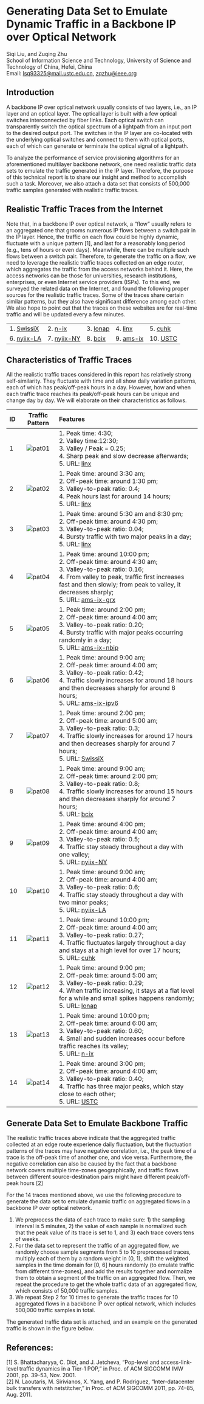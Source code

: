 
# Generating Data Set to Emulate Dynamic Traffic in a Backbone IP over Optical Network
Siqi Liu, and Zuqing Zhu<br>
School of Information Science and Technology, 
University of Science and Technology of China, Hefei, China<br>
Email: lsq93325@mail.ustc.edu.cn, zqzhu@ieee.org
## Introduction
A backbone IP over optical network usually consists of two layers, i.e., an IP layer and an optical layer. The optical layer is built with a few optical switches interconnected by fiber links. Each optical switch can transparently switch the optical spectrum of a lightpath from an input port to the desired output port. The switches in the IP layer are co-located with the underlying optical switches and connect to them with optical ports, each of which can generate or terminate the optical signal of a lightpath.

To analyze the performance of service provisioning algorithms for an aforementioned multilayer backbone network, one need realistic traffic data sets to emulate the traffic generated in the IP layer. Therefore, the purpose of this technical report is to share our insight and method to accomplish such a task. Moreover, we also attach a data set that consists of 500,000 traffic samples generated with realistic traffic traces.

## Realistic Traffic Traces from the Internet
Note that, in a backbone IP over optical network, a “flow” usually refers to an aggregated one that grooms numerous IP flows between a switch pair in the IP layer. Hence, the traffic on each flow could be highly dynamic, fluctuate with a unique pattern \[1\], and last for a reasonably long period (e.g., tens of hours or even days). Meanwhile, there can be multiple such flows between a switch pair. Therefore, to generate the traffic on a flow, we need to leverage the realistic traffic traces collected on an edge router, which aggregates the traffic from the access networks behind it. Here, the access networks can be those for universities, research institutions, enterprises, or even Internet service providers (ISPs). To this end, we surveyed the related data on the Internet, and found the following proper sources for the realistic traffic traces. Some of the traces share certain similar patterns, but they also have significant difference among each other. We also hope to point out that the traces on these websites are for real-time traffic and will be updated every a few minutes.

|          |                  |          |          |          |
| :--------| :--------------- | :--------| :--------| :--------|
| 1. [SwissiX] | 2. [n-ix] | 3. [lonap]|4. [linx]|5. [cuhk] |
|6. [nyiix-LA] | 7. [nyiix-NY]| 8. [bcix]|9. [ams-ix]|10. [USTC] |


## Characteristics of Traffic Traces
All the realistic traffic traces considered in this report has relatively strong self-similarity. They fluctuate with time and all show daily variation patterns, each of which has peak/off-peak hours in a day. However, how and when each traffic trace reaches its peak/off-peak hours can be unique and change day by day. We will elaborate on their characteristics as follows.


| ID  |  Traffic Pattern | Features |
| :--------| :---------------: | :--------|
|1| ![pat01](https://github.com/lsq93325/Traffic-creation/raw/master/image/w01.JPG)|1. Peak time: 4:30; <br> 2. Valley time:12:30; <br> 3. Valley / Peak = 0.25; <br> 4. Sharp peak and slow decrease afterwards;<br> 5. URL: [linx]|
|2|![pat02](https://github.com/lsq93325/Traffic-creation/raw/master/image/w02.JPG)|1. Peak time: around 3:30 am; <br> 2. Off-peak time: around 1:30 pm; <br> 3. Valley-to-peak ratio: 0.4;<br> 4. Peak hours last for around 14 hours; <br> 5. URL: [linx]|
|3|![pat03](https://github.com/lsq93325/Traffic-creation/raw/master/image/w03.JPG)|1. Peak time: around 5:30 am and 8:30 pm;<br> 2. Off-peak time: around 4:30 pm; <br> 3. Valley-to-peak ratio: 0.04;<br> 4. Bursty traffic with two major peaks in a day;<br> 5. URL: [linx]|
|4|![pat04](https://github.com/lsq93325/Traffic-creation/raw/master/image/w04.JPG)|1. Peak time: around 10:00 pm;<br> 2. Off-peak time: around 4:30 am; <br> 3. Valley-to-peak ratio: 0.16;<br> 4. From valley to peak, traffic first increases fast and then slowly; from peak to valley, it decreases sharply;<br> 5. URL: [ams-ix-grx]|
|5|![pat05](https://github.com/lsq93325/Traffic-creation/raw/master/image/w05.JPG)|1. Peak time: around 2:00 pm; <br>2. Off-peak time: around 4:00 am; <br> 3. Valley-to-peak ratio: 0.20;<br> 4. Bursty traffic with major peaks occurring randomly in a day;<br> 5. URL: [ams-ix-nbip]|
|6|![pat06](https://github.com/lsq93325/Traffic-creation/raw/master/image/w06.JPG)|1. Peak time: around 9:00 am;<br>2. Off-peak time: around 4:00 am; <br> 3. Valley-to-peak ratio: 0.42;<br> 4. Traffic slowly increases for around 18 hours and then decreases sharply for around 6 hours;<br> 5. URL: [ams-ix-ipv6]|
|7|![pat07](https://github.com/lsq93325/Traffic-creation/raw/master/image/w07.JPG)|1. Peak time: around 2:00 pm;<br>  2. Off-peak time: around 5:00 am; <br> 3. Valley-to-peak ratio: 0.3;<br> 4. Traffic slowly increases for around 17 hours and then decreases sharply for around 7 hours; <br> 5. URL: [SwissiX]|
|8|![pat08](https://github.com/lsq93325/Traffic-creation/raw/master/image/w08.JPG)|1. Peak time: around 9:00 am; <br> 2. Off-peak time: around 2:00 pm; <br> 3. Valley-to-peak ratio: 0.8; <br> 4. Traffic slowly increases for around 15 hours and then decreases sharply for around 7 hours;<br> 5. URL: [bcix]|
|9|![pat09](https://github.com/lsq93325/Traffic-creation/raw/master/image/w09.JPG)|1. Peak time: around 4:00 pm; <br> 2. Off-peak time: around 4:00 am; <br> 3. Valley-to-peak ratio: 0.5; <br> 4. Traffic stay steady throughout a day with one valley;<br> 5. URL: [nyiix-NY]|
|10|![pat10](https://github.com/lsq93325/Traffic-creation/raw/master/image/w10.JPG)|1. Peak time: around 9:00 am; <br> 2. Off-peak time: around 4:00 am; <br> 3. Valley-to-peak ratio: 0.6; <br> 4. Traffic stay steady throughout a day with two minor peaks;<br> 5. URL: [nyiix-LA]|
|11|![pat11](https://github.com/lsq93325/Traffic-creation/raw/master/image/w11.JPG)|1. Peak time: around 10:00 pm; <br> 2. Off-peak time: around 4:00 am; <br> 3. Valley-to-peak ratio: 0.27; <br> 4. Traffic fluctuates largely throughout a day and stays at a high level for over 17 hours;<br> 5. URL: [cuhk]|
|12|![pat12](https://github.com/lsq93325/Traffic-creation/raw/master/image/w12.JPG)|1. Peak time: around 9:00 pm; <br> 2. Off-peak time: around 5:00 am; <br> 3. Valley-to-peak ratio: 0.29; <br> 4. When traffic increasing, it stays at a flat level for a while and small spikes happens randomly; <br> 5. URL: [lonap]|
|13|![pat13](https://github.com/lsq93325/Traffic-creation/raw/master/image/w13.JPG)|1. Peak time: around 10:00 pm; <br> 2. Off-peak time: around 6:00 am; <br> 3. Valley-to-peak ratio: 0.60; <br> 4. Small and sudden increases occur before traffic reaches its valley;<br> 5. URL: [n-ix]|
|14|![pat14](https://github.com/lsq93325/Traffic-creation/raw/master/image/w14.JPG)|1. Peak time: around 3:00 pm; <br> 2. Off-peak time: around 4:00 am; <br> 3. Valley-to-peak ratio: 0.40; <br> 4. Traffic has three major peaks, which stay close to each other;<br> 5. URL: [USTC]|

## Generate Data Set to Emulate Backbone Traffic
The realistic traffic traces above indicate that the aggregated traffic collected at an edge route experience daily fluctuation, but the fluctuation patterns of the traces may have negative correlation, i.e., the peak time of a trace is the off-peak time of another one, and vice versa. Furthermore, the negative correlation can also be caused by the fact that a backbone network covers multiple time-zones geographically, and traffic flows between different source-destination pairs might have different peak/off-peak hours \[2\]

For the 14 traces mentioned above, we use the following procedure to generate the data set to emulate dynamic traffic on aggregated flows in a backbone IP over optical network.

1.	We preprocess the data of each trace to make sure: 1) the sampling interval is 5 minutes, 2) the value of each sample is normalized such that the peak value of its trace is set to 1, and 3) each trace covers tens of weeks.
2.	For the data set to represent the traffic of an aggregated flow, we randomly choose sample segments from 5 to 10 preprocessed traces, multiply each of them by a random weight in (0, 1), shift the weighted samples in the time domain for \[0, 6\] hours randomly (to emulate traffic from different time-zones), and add the results together and normalize them to obtain a segment of the traffic on an aggregated flow. Then, we repeat the procedure to get the whole traffic data of an aggregated flow, which consists of 50,000 traffic samples.
3.	We repeat Step 2 for 10 times to generate the traffic traces for 10 aggregated flows in a backbone IP over optical network, which includes 500,000 traffic samples in total.

The generated traffic data set is attached, and an example on the generated traffic is shown in the figure below.

## References:

\[1\] S. Bhattacharyya, C. Diot, and J. Jetcheva, “Pop-level and access-link-level traffic dynamics in a Tier-1 POP,” in Proc. of ACM SIGCOMM IMW 2001, pp. 39–53, Nov. 2001.<br>
\[2\] N. Laoutaris, M. Sirivianos, X. Yang, and P. Rodriguez, “Inter-datacenter bulk transfers with netstitcher,” in Proc. of ACM SIGCOMM 2011, pp. 74–85, Aug. 2011.




[SwissiX]: https://www.swissix.ch/infrastructure/traffic
[n-ix]: http://www.n-ix.net/tools/verkehrstatistik/verkehrstatistik-traffic/
[lonap]: https://www.lonap.net/mrtg/lonap-total.html
[linx]: https://portal.linx.net/stats/lans
[cuhk]: http://www.cuhk.edu.hk/hkix/stat/aggt/hkix-aggregate.html
[nyiix-LA]: https://www.nyiix.net/LA-mrtg/sum.html
[nyiix-NY]: https://www.nyiix.net/mrtg/sum.html
[bcix]: https://www.bcix.de/bcix/traffic/
[ams-ix]: https://stats.ams-ix.net/index.html
[ams-ix-grx]: https://stats.ams-ix.net/grx.html
[ams-ix-nbip]: https://stats.ams-ix.net/nbip.html
[ams-ix-ipv6]: https://stats.ams-ix.net/sflow/index.html
[USTC]: http://202.38.64.40/cgi-bin/mrtg-rrd-1000g.cgi/
[Paper]: https://dl.acm.org/citation.cfm?id=505209
[1]: https://dl.acm.org/citation.cfm?id=2018446
